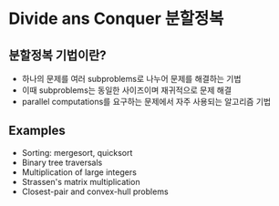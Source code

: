# Divide ans Conquer 분할정복
## 분할정복 기법이란?
- 하나의 문제를 여러 subproblems로 나누어 문제를 해결하는 기법
- 이때 subproblems는 동일한 사이즈이며 재귀적으로 문제 해결
- parallel computations를 요구하는 문제에서 자주 사용되는 알고리즘 기법

## Examples
- Sorting: mergesort, quicksort
- Binary tree traversals
- Multiplication of large integers
- Strassen's matrix multiplication
- Closest-pair and convex-hull problems
